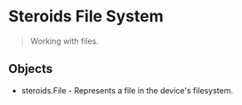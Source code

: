 Steroids&nbsp;File&nbsp;System
==========

  > Working with files.

Objects
-------

 - steroids.File - Represents a file in the device's filesystem.